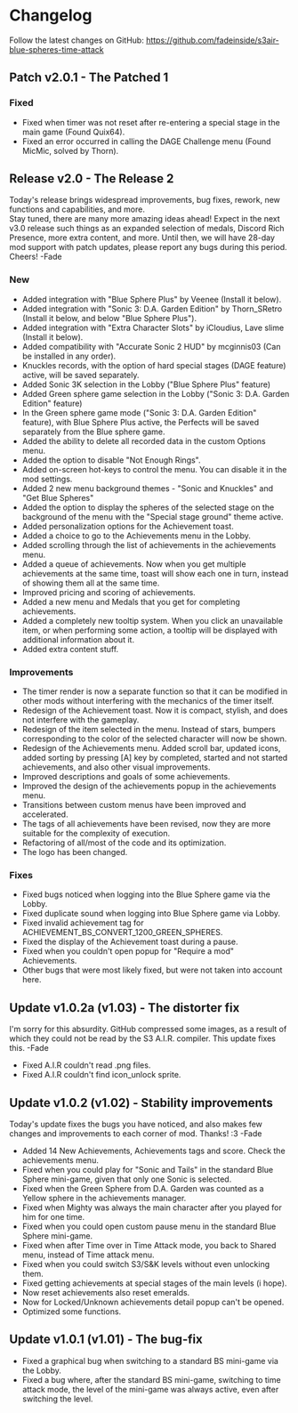 # Changelog

Follow the latest changes on GitHub: https://github.com/fadeinside/s3air-blue-spheres-time-attack

## Patch v2.0.1 - The Patched 1

### Fixed
* Fixed when timer was not reset after re-entering a special stage in the main game (Found Quix64).
* Fixed an error occurred in calling the DAGE Challenge menu (Found MicMic, solved by Thorn).

## Release v2.0 - The Release 2

Today's release brings widespread improvements, bug fixes, rework, new functions and capabilities, and more.  
Stay tuned, there are many more amazing ideas ahead! Expect in the next v3.0 release such things as an expanded selection of medals, Discord Rich Presence, more extra content, and more. Until then, we will have 28-day mod support with patch updates, please report any bugs during this period. Cheers! -Fade

### New
* Added integration with "Blue Sphere Plus" by Veenee (Install it below).
* Added integration with "Sonic 3: D.A. Garden Edition" by Thorn_SRetro (Install it below, and below "Blue Sphere Plus").
* Added integration with "Extra Character Slots" by iCloudius, Lave slime (Install it below).
* Added compatibility with "Accurate Sonic 2 HUD" by mcginnis03 (Can be installed in any order).
* Knuckles records, with the option of hard special stages (DAGE feature) active, will be saved separately.
* Added Sonic 3K selection in the Lobby ("Blue Sphere Plus" feature)
* Added Green sphere game selection in the Lobby ("Sonic 3: D.A. Garden Edition" feature)
* In the Green sphere game mode ("Sonic 3: D.A. Garden Edition" feature), with Blue Sphere Plus active, the Perfects will be saved separately from the Blue sphere game.
* Added the ability to delete all recorded data in the custom Options menu.
* Added the option to disable "Not Enough Rings".
* Added on-screen hot-keys to control the menu. You can disable it in the mod settings.
* Added 2 new menu background themes - "Sonic and Knuckles" and "Get Blue Spheres"
* Added the option to display the spheres of the selected stage on the background of the menu with the "Special stage ground" theme active.
* Added personalization options for the Achievement toast.
* Added a choice to go to the Achievements menu in the Lobby.
* Added scrolling through the list of achievements in the achievements menu.
* Added a queue of achievements. Now when you get multiple achievements at the same time, toast will show each one in turn, instead of showing them all at the same time.
* Improved pricing and scoring of achievements.
* Added a new menu and Medals that you get for completing achievements.
* Added a completely new tooltip system. When you click an unavailable item, or when performing some action, a tooltip will be displayed with additional information about it.
* Added extra content stuff.

### Improvements
* The timer render is now a separate function so that it can be modified in other mods without interfering with the mechanics of the timer itself.
* Redesign of the Achievement toast. Now it is compact, stylish, and does not interfere with the gameplay.
* Redesign of the item selected in the menu. Instead of stars, bumpers corresponding to the color of the selected character will now be shown.
* Redesign of the Achievements menu. Added scroll bar, updated icons, added sorting by pressing [A] key by completed, started and not started achievements, and also other visual improvements.
* Improved descriptions and goals of some achievements.
* Improved the design of the achievements popup in the achievements menu.
* Transitions between custom menus have been improved and accelerated. 
* The tags of all achievements have been revised, now they are more suitable for the complexity of execution.
* Refactoring of all/most of the code and its optimization.
* The logo has been changed.

### Fixes
* Fixed bugs noticed when logging into the Blue Sphere game via the Lobby.
* Fixed duplicate sound when logging into Blue Sphere game via Lobby.
* Fixed invalid achievement tag for ACHIEVEMENT_BS_CONVERT_1200_GREEN_SPHERES.
* Fixed the display of the Achievement toast during a pause.
* Fixed when you couldn't open popup for "Require a mod" Achievements.
* Other bugs that were most likely fixed, but were not taken into account here.

## Update v1.0.2a (v1.03) - The distorter fix

I'm sorry for this absurdity. GitHub compressed some images, as a result of which they could not be read by the S3 A.I.R. compiler. This update fixes this. -Fade

* Fixed A.I.R couldn't read .png files.
* Fixed A.I.R couldn't find icon_unlock sprite.

## Update v1.0.2 (v1.02) - Stability improvements

Today's update fixes the bugs you have noticed, and also makes few changes and improvements to each corner of mod. Thanks! :3 -Fade

* Added 14 New Achievements, Achievements tags and score. Check the achievements menu.
* Fixed when you could play for "Sonic and Tails" in the standard Blue Sphere mini-game, given that only one Sonic is selected.
* Fixed when the Green Sphere from D.A. Garden was counted as a Yellow sphere in the achievements manager.
* Fixed when Mighty was always the main character after you played for him for one time.
* Fixed when you could open custom pause menu in the standard Blue Sphere mini-game.
* Fixed when after Time over in Time Attack mode, you back to Shared menu, instead of Time attack menu.
* Fixed when you could switch S3/S&K levels without even unlocking them.
* Fixed getting achievements at special stages of the main levels (i hope).
* Now reset achievements also reset emeralds.
* Now for Locked/Unknown achievements detail popup can't be opened.
* Optimized some functions.

## Update v1.0.1 (v1.01) - The bug-fix

* Fixed a graphical bug when switching to a standard BS mini-game via the Lobby.
* Fixed a bug where, after the standard BS mini-game, switching to time attack mode, the level of the mini-game was always active, even after switching the level.